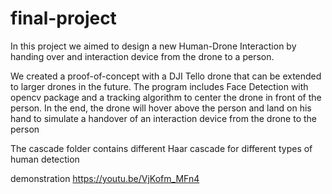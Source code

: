 # final-project
In this project we aimed to design a new Human-Drone Interaction by handing over and interaction device from the drone to a person.

We created a proof-of-concept with a DJI Tello drone that can be extended to larger drones in the future. The program includes Face Detection with opencv package and a tracking algorithm to center the drone in front of the person. In the end, the drone will hover above the person and land on his hand to simulate a handover of an interaction device from the drone to the person

The cascade folder contains different Haar cascade for different types of human detection

demonstration
https://youtu.be/VjKofm_MFn4
